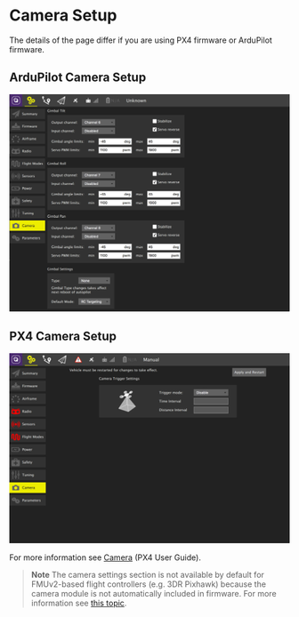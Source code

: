 # Camera Setup

The details of the page differ if you are using PX4 firmware or ArduPilot firmware.

## ArduPilot Camera Setup

![](../../../assets/setup/APMCamera.jpg)

## PX4 Camera Setup

![PX4 Camera setup](../../../assets/setup/PX4Camera.jpg)

For more information see [Camera](http://docs.px4.io/master/en/peripherals/camera.html) (PX4 User Guide).

> **Note** The camera settings section is not available by default for FMUv2-based flight controllers (e.g. 3DR Pixhawk) because the camera module is not automatically included in firmware. For more information see [this topic](http://docs.px4.io/master/en/advanced_config/parameters.html#parameter-not-in-firmware).